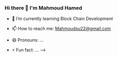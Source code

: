 ### Hi there 👋 I'm Mahmoud Hamed 



- 🌱 I’m currently learning Block Chain Development

- 📫 How to reach me: Mahmoudsu22@gmail.com
- 😄 Pronouns: ...
- ⚡ Fun fact: ...
-->
